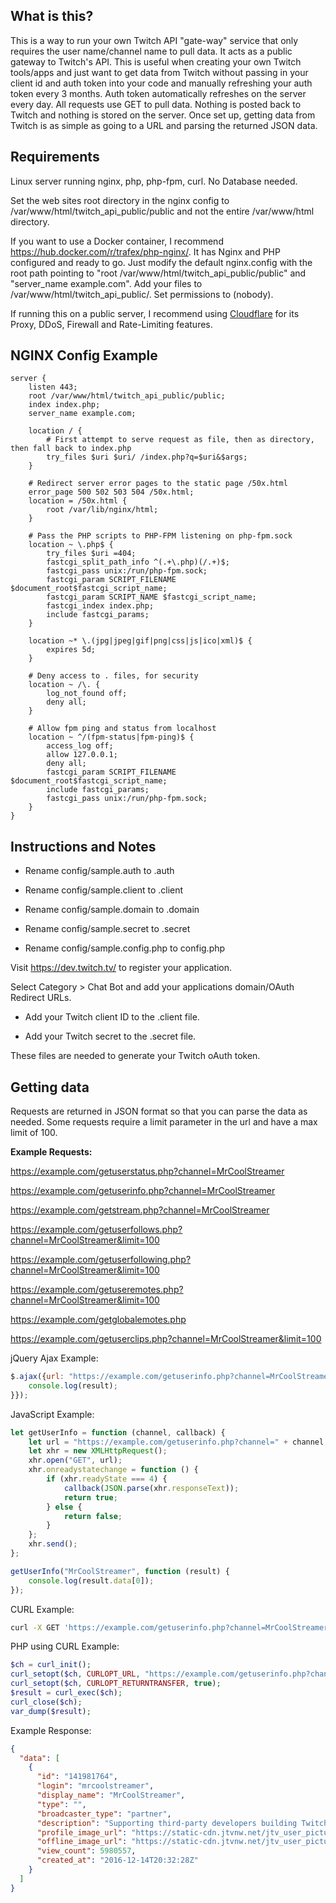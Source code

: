 ## What is this?

This is a way to run your own Twitch API "gate-way" service that only requires the user name/channel name to pull data. It acts as a public gateway to Twitch's API. This is useful when creating your own Twitch tools/apps and just want to get data from Twitch without passing in your client id and auth token into your code and manually refreshing your auth token every 3 months. Auth token automatically refreshes on the server every day. All requests use GET to pull data. Nothing is posted back to Twitch and nothing is stored on the server. Once set up, getting data from Twitch is as simple as going to a URL and parsing the returned JSON data.

## Requirements

Linux server running nginx, php, php-fpm, curl. No Database needed.

Set the web sites root directory in the nginx config to /var/www/html/twitch_api_public/public and not the entire /var/www/html directory.

If you want to use a Docker container, I recommend https://hub.docker.com/r/trafex/php-nginx/. It has Nginx and PHP configured and ready to go. Just modify the default nginx.config with the root path pointing to "root /var/www/html/twitch_api_public/public" and "server_name example.com". Add your files to /var/www/html/twitch_api_public/. Set permissions to (nobody).

If running this on a public server, I recommend using [Cloudflare](https://www.cloudflare.com/) for its Proxy, DDoS, Firewall and Rate-Limiting features.


## NGINX Config Example
```nginx
server {
    listen 443;
    root /var/www/html/twitch_api_public/public;
    index index.php;
    server_name example.com;

    location / {
        # First attempt to serve request as file, then as directory, then fall back to index.php
        try_files $uri $uri/ /index.php?q=$uri&$args;
    }

    # Redirect server error pages to the static page /50x.html
    error_page 500 502 503 504 /50x.html;
    location = /50x.html {
        root /var/lib/nginx/html;
    }

    # Pass the PHP scripts to PHP-FPM listening on php-fpm.sock
    location ~ \.php$ {
        try_files $uri =404;
        fastcgi_split_path_info ^(.+\.php)(/.+)$;
        fastcgi_pass unix:/run/php-fpm.sock;
        fastcgi_param SCRIPT_FILENAME $document_root$fastcgi_script_name;
        fastcgi_param SCRIPT_NAME $fastcgi_script_name;
        fastcgi_index index.php;
        include fastcgi_params;
    }

    location ~* \.(jpg|jpeg|gif|png|css|js|ico|xml)$ {
        expires 5d;
    }

    # Deny access to . files, for security
    location ~ /\. {
        log_not_found off;
        deny all;
    }

    # Allow fpm ping and status from localhost
    location ~ ^/(fpm-status|fpm-ping)$ {
        access_log off;
        allow 127.0.0.1;
        deny all;
        fastcgi_param SCRIPT_FILENAME $document_root$fastcgi_script_name;
        include fastcgi_params;
        fastcgi_pass unix:/run/php-fpm.sock;
    }
}
```

## Instructions and Notes

- Rename config/sample.auth to .auth

- Rename config/sample.client to .client

- Rename config/sample.domain to .domain

- Rename config/sample.secret to .secret
- Rename config/sample.config.php to config.php

Visit https://dev.twitch.tv/ to register your application. 

Select Category > Chat Bot and add your applications domain/OAuth Redirect URLs.

- Add your Twitch client ID to the .client file.

- Add your Twitch secret to the .secret file.

These files are needed to generate your Twitch oAuth token.

## Getting data

Requests are returned in JSON format so that you can parse the data as needed. Some requests require a limit parameter in the url and have a max limit of 100.

**Example Requests:**

https://example.com/getuserstatus.php?channel=MrCoolStreamer

https://example.com/getuserinfo.php?channel=MrCoolStreamer

https://example.com/getstream.php?channel=MrCoolStreamer

https://example.com/getuserfollows.php?channel=MrCoolStreamer&limit=100

https://example.com/getuserfollowing.php?channel=MrCoolStreamer&limit=100

https://example.com/getuseremotes.php?channel=MrCoolStreamer&limit=100

https://example.com/getglobalemotes.php

https://example.com/getuserclips.php?channel=MrCoolStreamer&limit=100

jQuery Ajax Example:

```javascript
$.ajax({url: "https://example.com/getuserinfo.php?channel=MrCoolStreamer", success: function(result) {
	console.log(result);
}});
```

JavaScript Example:

```javascript
let getUserInfo = function (channel, callback) {
    let url = "https://example.com/getuserinfo.php?channel=" + channel;
    let xhr = new XMLHttpRequest();
    xhr.open("GET", url);
    xhr.onreadystatechange = function () {
        if (xhr.readyState === 4) {
            callback(JSON.parse(xhr.responseText));
            return true;
        } else {
            return false;
        }
    };
    xhr.send();
};

getUserInfo("MrCoolStreamer", function (result) {
	console.log(result.data[0]);
});
```

CURL Example:

```bash
curl -X GET 'https://example.com/getuserinfo.php?channel=MrCoolStreamer'
```

PHP using CURL Example:

```php
$ch = curl_init();
curl_setopt($ch, CURLOPT_URL, "https://example.com/getuserinfo.php?channel=MrCoolStreamer");
curl_setopt($ch, CURLOPT_RETURNTRANSFER, true);
$result = curl_exec($ch);
curl_close($ch);
var_dump($result);
```

Example Response:

```json
{
  "data": [
    {
      "id": "141981764",
      "login": "mrcoolstreamer",
      "display_name": "MrCoolStreamer",
      "type": "",
      "broadcaster_type": "partner",
      "description": "Supporting third-party developers building Twitch integrations from chatbots to game integrations.",
      "profile_image_url": "https://static-cdn.jtvnw.net/jtv_user_pictures/8a6381c7-d0c0-4576-b179-38bd5ce1d6af-profile_image-300x300.png",
      "offline_image_url": "https://static-cdn.jtvnw.net/jtv_user_pictures/3f13ab61-ec78-4fe6-8481-8682cb3b0ac2-channel_offline_image-1920x1080.png",
      "view_count": 5980557,
      "created_at": "2016-12-14T20:32:28Z"
    }
  ]
}
```

